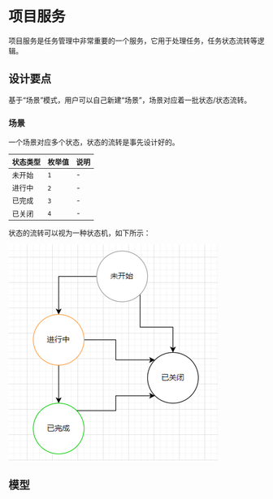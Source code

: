 # 项目服务
项目服务是任务管理中非常重要的一个服务，它用于处理任务，任务状态流转等逻辑。

## 设计要点

基于“场景”模式，用户可以自己新建“场景”，场景对应着一批状态/状态流转。

### 场景
一个场景对应多个状态，状态的流转是事先设计好的。

状态类型 | 枚举值| 说明
|:---- |:---|:---- |
| 未开始 | `1` | - |
| 进行中 | `2` | - |
| 已完成 | `3` | - |
| 已关闭 | `4` | - |

状态的流转可以视为一种状态机，如下所示：

![task-status-img.png](../images/task-status-img.png)

## 模型

```

```